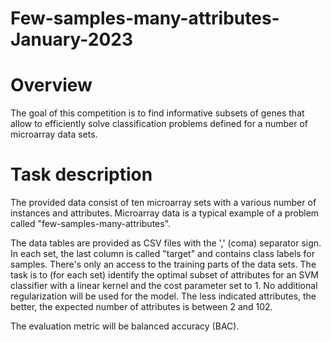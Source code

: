 # Few-samples-many-attributes-January-2023
# Overview
The goal of this competition is to find informative subsets of genes that allow to efficiently solve classification problems defined for a number of microarray data sets.

# Task description
The provided data consist of ten microarray sets with a various number of instances and attributes. Microarray data is a typical example of a problem called "few-samples-many-attributes".

The data tables are provided as CSV files with the ',' (coma) separator sign. In each set, the last column is called "target" and contains class labels for samples. There's only an access to the training parts of the data sets. The task is to (for each set) identify the optimal subset of attributes for an SVM classifier with a linear kernel and the cost parameter set to 1. No additional regularization will be used for the model. The less indicated attributes, the better, the expected number of attributes is between 2 and 102.

The evaluation metric will be balanced accuracy (BAC).
